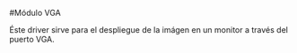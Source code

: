 #Módulo VGA

Éste driver sirve para el despliegue de la imágen en un monitor a través del
puerto VGA.

